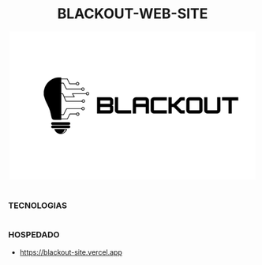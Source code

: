 <h1 align=center>BLACKOUT-WEB-SITE</h1>

<p align="center">
  <img src="blackout_logo.png" width="500">
</p>

#
### TECNOLOGIAS

#
### HOSPEDADO
- https://blackout-site.vercel.app
